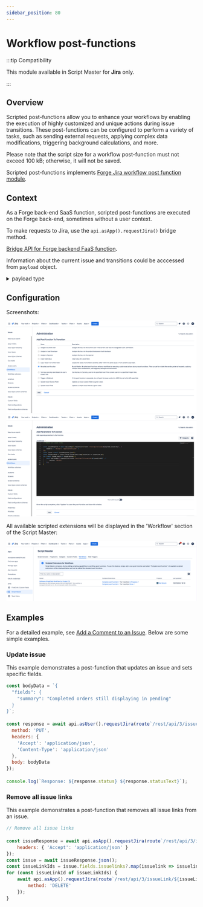 ```yaml
---
sidebar_position: 80
---
```


# Workflow post-functions

:::tip Compatibility

This module available in Script Master for **Jira** only.

:::


## Overview 

Scripted post-functions allow you to enhance your workflows by enabling the execution of highly customized and unique actions during issue transitions.
These post-functions can be configured to perform a variety of tasks, such as sending external requests, applying complex data modifications, triggering background calculations, and more.
  
Please note that the script size for a workflow post-function must not exceed 100 kB; otherwise, it will not be saved.

Scripted post-functions implements [Forge Jira workflow post function module](https://developer.atlassian.com/platform/forge/manifest-reference/modules/jira-workflow-post-function/). 


## Context

As a Forge back-end SaaS function, scripted post-functions are executed on the Forge back-end, sometimes without a user context.

To make requests to Jira, use the `api.asApp().requestJira()` bridge method.

[Bridge API for Forge backend FaaS function](../../forge-bridge-back/index.md). 

Information about the current issue and transitions could be acccessed from `payload` object.

<details>
<summary>payload type</summary>
<p>
```
interface Payload {
  extensionId: string;
  issue: JiraIssue;
  transition: {
    id: string;
    name: string;
    from: { id: string };
    to: { id: string };
    executionId: string;
  };
  workflow: {
    id: string;
    name: string;
  };
  configuration: {
    code: string;
  };
  atlassianId: string;
  changelog: object;
  context: {
    cloudId: string;
    moduleKey: string;
  };
}
```
</p>
</details>



## Configuration

Screenshots:

![](./img/configure-postfunction-screenshot-1.png)
![](./img/configure-postfunction-screenshot-2.png)

All available scripted extensions will be displayed in the 'Workflow' section of the Script Master:

![](./img/workflows-tab.png)

## Examples

For a detailed example, see [Add a Comment to an Issue](./example-add-comment.md). Below are some simple examples.

### Update issue

This example demonstrates a post-function that updates an issue and sets specific fields.

```javascript
const bodyData = `{
  "fields": {
    "summary": "Completed orders still displaying in pending"
  }
}`;

const response = await api.asUser().requestJira(route`/rest/api/3/issue/${payload.issue.id}`, {
  method: 'PUT',
  headers: {
    'Accept': 'application/json',
    'Content-Type': 'application/json'
  },
  body: bodyData
});

console.log(`Response: ${response.status} ${response.statusText}`);
```

### Remove all issue links

This example demonstrates a post-function that removes all issue links from an issue.

```javascript
// Remove all issue links

const issueResponse = await api.asApp().requestJira(route`/rest/api/3/issue/${payload.issue.key}`, {
    headers: { 'Accept': 'application/json' }
});
const issue = await issueResponse.json();
const issueLinkIds = issue.fields.issuelinks?.map(issuelink => issuelink.id);
for (const issueLinkId of issueLinkIds) {
    await api.asApp().requestJira(route`/rest/api/3/issueLink/${issueLinkId}`, {
        method: 'DELETE'
    });
}
```